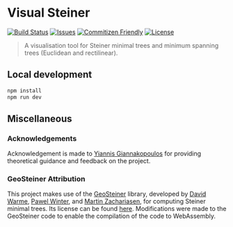 # Visual Steiner

[![Build Status][build-img]][build-url]
[![Issues][issues-img]][issues-url]
[![Commitizen Friendly][commitizen-img]][commitizen-url]
[![License][license-img]][license-url]

> A visualisation tool for Steiner minimal trees and minimum spanning trees (Euclidean and rectilinear).

## Local development

```bash
npm install
npm run dev
```

## Miscellaneous

### Acknowledgements

Acknowledgement is made to [Yiannis Giannakopoulos](https://yiannisgiannakopoulos.com/) for providing theoretical guidance and feedback on the project.

### GeoSteiner Attribution

This project makes use of the [GeoSteiner](http://geosteiner.com) library, developed by [David Warme](http://www.warme.net/david/), [Pawel Winter](https://di.ku.dk/Ansatte/?pure=da/persons/86225), and [Martin Zachariasen](https://www.pure.fo/en/persons/martin-tvede-zachariasen-2), for computing Steiner minimal trees. Its license can be found [here](http://www.geosteiner.com/LICENSE).
Modifications were made to the GeoSteiner code to enable the compilation of the code to WebAssembly.

[commitizen-img]: https://img.shields.io/badge/commitizen-friendly-brightgreen.svg
[commitizen-url]: http://commitizen.github.io/cz-cli/
[issues-img]: https://img.shields.io/github/issues/PieterT2000/visual-steiner
[issues-url]: https://github.com/PieterT2000/visual-steiner/issues
[build-img]: https://github.com/PieterT2000/visual-steiner/actions/workflows/changeset.yaml/badge.svg
[build-url]: https://github.com/PieterT2000/visual-steiner/actions/workflows/changeset.yaml
[license-img]: https://img.shields.io/github/license/PieterT2000/visual-steiner
[license-url]: https://github.com/PieterT2000/visual-steiner/blob/main/LICENSE
